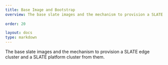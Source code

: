 ```yaml
---
title: Base Image and Bootstrap
overview: The base slate images and the mechanism to provision a SLATE edge cluster and a SLATE platform cluster from them.
              
order: 20

layout: docs
type: markdown
---
```


The base slate images and the mechanism to provision a SLATE edge cluster and a
SLATE platform cluster from them.
